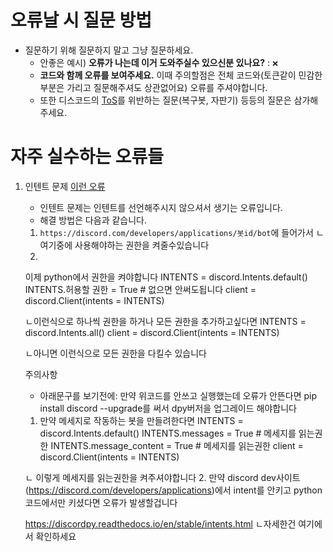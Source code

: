 # 오류날 시 질문 방법
* 질문하기 위해 질문하지 말고 그냥 질문하세요.
  - 안좋은 예시) **오류가 나는데 이거 도와주실수 있으신분 있나요?** : `❌`
  - **코드와 함께 오류를 보여주세요.** 이때 주의할점은 전체 코드와(토큰같이 민감한 부분은 가리고 질문해주셔도 상관없어요) 오류를 주셔야합니다.
  - 또한 디스코드의 [ToS](https://discord.com/terms)를 위반하는 질문(복구봇, 자판기) 등등의 질문은 삼가해주세요.

# 자주 실수하는 오류들
1. 인텐트 문제
   [이런 오류](https://media.discordapp.net/attachments/877424201810718730/1030265390443532339/Screenshot_20221014_084638.png)
   * 인텐트 문제는 인텐트를 선언해주시지 않으셔서 생기는 오류입니다.
   * 해결 방법은 다음과 같습니다.
    1. `https://discord.com/developers/applications/봇id/bot`에 들어가서
     ㄴ여기중에 사용해야하는 권한을 켜줄수있습니다
    2.
    이제 python에서 권한을 켜야합니다
    INTENTS = discord.Intents.default()
    INTENTS.허용할 권한 = True # 없으면 안써도됩니다
    client = discord.Client(intents = INTENTS)

     ㄴ이런식으로 하나씩 권한을 하거나 모든 권한을 추가하고싶다면
    INTENTS = discord.Intents.all()
    client = discord.Client(intents = INTENTS)

     ㄴ아니면 이런식으로 모든 권한을 다킬수 있습니다

    주의사항
    * 아래문구를 보기전에: 만약 위코드를 안쓰고 실행했는데 오류가 안뜬다면 pip install discord --upgrade를 써서 dpy버저을 업그레이드 해야합니다
    1. 만약 메세지로 작동하는 봇을 만들려한다면
    INTENTS = discord.Intents.default()
    INTENTS.messages = True # 메세지를 읽는권한
    INTENTS.message_content = True # 메세지를 읽는권한
    client = discord.Client(intents = INTENTS)

    ㄴ 이렇게 메세지를 읽는권한을 켜주셔야합니다
    2. 만약 discord dev사이트(https://discord.com/developers/applications)에서 intent를 안키고 python코드에서만 키셨다면 오류가 발생할겁니다

    https://discordpy.readthedocs.io/en/stable/intents.html
     ㄴ자세한건 여기에서 확인하세요

